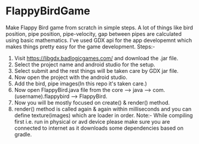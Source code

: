 # FlappyBirdGame
Make Flappy Bird game from scratch in simple steps.
A lot of things like bird position, pipe position, pipe-velocity, gap between pipes are calculated using basic mathematics.
I've used GDX api for the app developemnt which makes things pretty easy for the game development.
Steps:-
1. Visit https://libgdx.badlogicgames.com/ and download the .jar file.
2. Select the project name and android studio for the setup.
3. Select submit and the rest things will be taken care by GDX jar file.
4. Now open the project with the android studio.
5. Add the bird, pipe images(In this repo it's taken care.)
6. Now open FlappyBird.java file from the core --> java --> com.(username).flappybird --> FlappyBird.
7. Now you will be mostly focused on create() & render() method.
8. render() method is called again & again within milliseconds and you can define texture(images) which are loader in order.
Note:- While compiling first i.e. run in physical or avd device please make sure you are connected to internet as it downloads some dependencies based on gradle.
